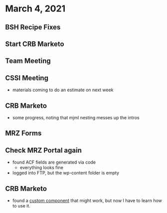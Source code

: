 # March 4, 2021

## BSH Recipe Fixes

## Start CRB Marketo

## Team Meeting

## CSSI Meeting
- materials coming to do an estimate on next week

## CRB Marketo
- some progress, noting that mjml nesting messes up the intros

## MRZ Forms

## Check MRZ Portal again
- found ACF fields are generated via code
	- everything looks fine
- logged into FTP, but the wp-content folder is empty

## CRB Marketo
- found a [custom component](https://www.npmjs.com/package/mjml-marketo) that might work, but now I have to learn how to use it. 
